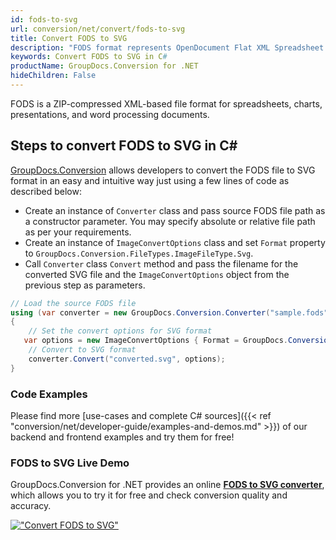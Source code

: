 ```yaml
---
id: fods-to-svg
url: conversion/net/convert/fods-to-svg
title: Convert FODS to SVG
description: "FODS format represents OpenDocument Flat XML Spreadsheet with .fods extension. Learn how to convert FODS to SVG file programmatically in C# language using GroupDocs.Conversion for .NET library."
keywords: Convert FODS to SVG in C#
productName: GroupDocs.Conversion for .NET
hideChildren: False
---
```


FODS is a ZIP-compressed XML-based file format for spreadsheets, charts, presentations, and word processing documents.

## Steps to convert FODS to SVG in C#

[GroupDocs.Conversion](https://products.groupdocs.com/conversion/net) allows developers to convert the FODS file to SVG format in an easy and intuitive way just using a few lines of code as described below:

* Create an instance of `Converter` class and pass source FODS file path as a constructor parameter. You may specify absolute or relative file path as per your requirements. 
* Create an instance of `ImageConvertOptions` class and set `Format` property to `GroupDocs.Conversion.FileTypes.ImageFileType.Svg`.
* Call `Converter` class `Convert` method and pass the filename for the converted SVG file and the `ImageConvertOptions` object from the previous step as parameters.

```csharp
// Load the source FODS file
using (var converter = new GroupDocs.Conversion.Converter("sample.fods"))
{
    // Set the convert options for SVG format
   var options = new ImageConvertOptions { Format = GroupDocs.Conversion.FileTypes.ImageFileType.Svg };
    // Convert to SVG format
    converter.Convert("converted.svg", options);
}
```

### Code Examples

Please find more [use-cases and complete C# sources]({{< ref "conversion/net/developer-guide/examples-and-demos.md" >}}) of our backend and frontend examples and try them for free!

### FODS to SVG Live Demo

GroupDocs.Conversion for .NET provides an online [**FODS to SVG converter**](https://products.groupdocs.app/conversion/fods-to-svg), which allows you to try it for free and check conversion quality and accuracy.

[!["Convert FODS to SVG"](conversion/net/images/convert-to-svg/convert-fods-to-svg.png)](https://products.groupdocs.app/conversion/fods-to-svg)